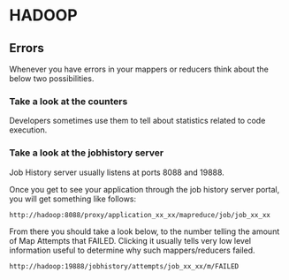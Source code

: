 # HADOOP

## Errors

Whenever you have errors in your mappers or reducers think about the below two possibilities.

### Take a look at the counters

Developers sometimes use them to tell about statistics related to code execution. 

### Take a look at the jobhistory server

Job History server usually listens at ports 8088 and 19888. 

Once you get to see your application through the job history server portal, you will get something like follows: 

```
http://hadoop:8088/proxy/application_xx_xx/mapreduce/job/job_xx_xx
```

From there you should take a look below, to the number telling the amount of Map Attempts that FAILED. Clicking it usually tells very low level information useful to determine why such mappers/reducers failed. 

```
http://hadoop:19888/jobhistory/attempts/job_xx_xx/m/FAILED
```
